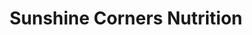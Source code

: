 ---
title: "Sunshine Corners Nutrition"
url: /kent/sunshine-corners-nutrition/
shop: Nahrungsergänzung
---